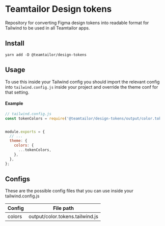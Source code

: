 # Teamtailor Design tokens

Repository for converting Figma design tokens into readable format for Tailwind to be used in all Teamtailor apps.

## Install

```
yarn add -D @teamtailor/design-tokens
```

## Usage

To use this inside your Tailwind config you should import the relevant config into `tailwind.config.js` inside your project and override the theme conf for that setting.

#### Example

```javascript
// tailwind.config.js
const tokenColors = require('@teamtailor/design-tokens/output/color.tokens.tailwind.js');


module.exports = {
  // ...
  theme: {
    colors: {
      ...tokenColors,
    },
  },
};
```

## Configs

These are the possible config files that you can use inside your tailwind.config.js

| Config | File path                       |
| ------ | ------------------------------- |
| colors | output/color.tokens.tailwind.js |

